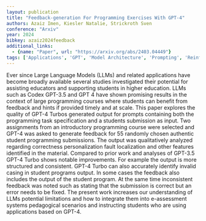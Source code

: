```yaml
---
layout: publication
title: "Feedback-generation For Programming Exercises With GPT-4"
authors: Azaiz Imen, Kiesler Natalie, Strickroth Sven
conference: "Arxiv"
year: 2024
bibkey: azaiz2024feedback
additional_links:
  - {name: "Paper", url: "https://arxiv.org/abs/2403.04449"}
tags: ['Applications', 'GPT', 'Model Architecture', 'Prompting', 'Reinforcement Learning']
---
```

Ever since Large Language Models (LLMs) and related applications have become broadly available several studies investigated their potential for assisting educators and supporting students in higher education. LLMs such as Codex GPT-3.5 and GPT 4 have shown promising results in the context of large programming courses where students can benefit from feedback and hints if provided timely and at scale. This paper explores the quality of GPT-4 Turbos generated output for prompts containing both the programming task specification and a students submission as input. Two assignments from an introductory programming course were selected and GPT-4 was asked to generate feedback for 55 randomly chosen authentic student programming submissions. The output was qualitatively analyzed regarding correctness personalization fault localization and other features identified in the material. Compared to prior work and analyses of GPT-3.5 GPT-4 Turbo shows notable improvements. For example the output is more structured and consistent. GPT-4 Turbo can also accurately identify invalid casing in student programs output. In some cases the feedback also includes the output of the student program. At the same time inconsistent feedback was noted such as stating that the submission is correct but an error needs to be fixed. The present work increases our understanding of LLMs potential limitations and how to integrate them into e-assessment systems pedagogical scenarios and instructing students who are using applications based on GPT-4.
